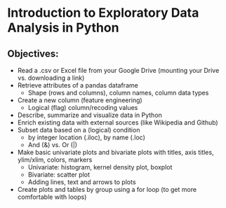 # Introduction to Exploratory Data Analysis in Python

## Objectives:
* Read a .csv or Excel file from your Google Drive (mounting your Drive vs. downloading a link)
* Retrieve attributes of a pandas dataframe
  * Shape (rows and columns), column names, column data types  
* Create a new column (feature engineering)
  * Logical (flag) column/recoding values 
* Describe, summarize and visualize data in Python
* Enrich existing data with external sources (like Wikipedia and Github)
* Subset data based on a (logical) condition
  * by integer location (.iloc), by name (.loc)
  * And (&) vs. Or (|) 
* Make basic univariate plots and bivariate plots with titles, axis titles, ylim/xlim, colors, markers
  * Univariate: histogram, kernel density plot, boxplot
  * Bivariate: scatter plot
  * Adding lines, text and arrows to plots
* Create plots and tables by group using a for loop (to get more comfortable with loops)
